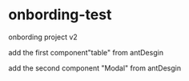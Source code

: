 # onbording-test
onbording project v2

add the first component"table" from antDesgin

add the second component "Modal" from antDesgin

